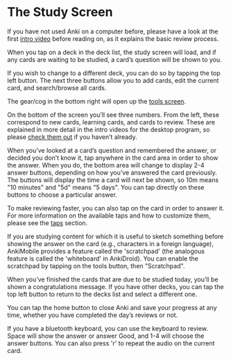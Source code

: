 # The Study Screen

If you have not used Anki on a computer before, please have a look at
the first [intro
video](https://docs.ankiweb.net/#/getting-started?id=videos) before
reading on, as it explains the basic review process.

When you tap on a deck in the deck list, the study screen will load, and
if any cards are waiting to be studied, a card’s question will be shown
to you.

If you wish to change to a different deck, you can do so by tapping the
top left button. The next three buttons allow you to add cards, edit the
current card, and search/browse all cards.

The gear/cog in the bottom right will open up the [tools
screen](study-tools.md).

On the bottom of the screen you’ll see three numbers. From the left,
these correspond to new cards, learning cards, and cards to review.
These are explained in more detail in the intro videos for the desktop
program, so please [check them
out](https://docs.ankiweb.net/#/getting-started?id=videos) if you
haven’t already.

When you’ve looked at a card’s question and remembered the answer, or
decided you don’t know it, tap anywhere in the card area in order to
show the answer. When you do, the bottom area will change to display 2-4
answer buttons, depending on how you’ve answered the card previously.
The buttons will display the time a card will next be shown, so 10m
means "10 minutes" and "5d" means "5 days". You can tap directly on
these buttons to choose a particular answer.

To make reviewing faster, you can also tap on the card in order to
answer it. For more information on the available taps and how to
customize them, please see the [taps](preferences.md#taps) section.

If you are studying content for which it is useful to sketch something
before showing the answer on the card (e.g., characters in a foreign
language), AnkiMobile provides a feature called the 'scratchpad' (the
analogous feature is called the 'whiteboard' in AnkiDroid). You can
enable the scratchpad by tapping on the tools button, then "Scratchpad".

When you’ve finished the cards that are due to be studied today, you’ll
be shown a congratulations message. If you have other decks, you can tap
the top left button to return to the decks list and select a different
one.

You can tap the home button to close Anki and save your progress at any
time, whether you have completed the day’s reviews or not.

If you have a bluetooth keyboard, you can use the keyboard to review.
Space will show the answer or answer Good, and 1-4 will choose the
answer buttons. You can also press 'r' to repeat the audio on the
current card.
